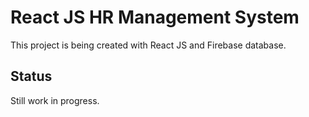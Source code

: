 # React JS HR Management System

This project is being created with React JS and Firebase database. 

## Status

Still work in progress.
